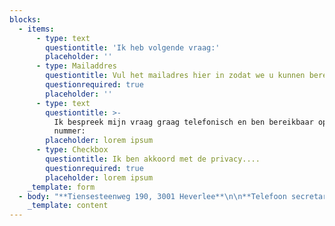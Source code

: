 ```yaml
---
blocks:
  - items:
      - type: text
        questiontitle: 'Ik heb volgende vraag:'
        placeholder: ''
      - type: Mailaddres
        questiontitle: Vul het mailadres hier in zodat we u kunnen bereiken
        questionrequired: true
        placeholder: ''
      - type: text
        questiontitle: >-
          Ik bespreek mijn vraag graag telefonisch en ben bereikbaar op het
          nummer:
        placeholder: lorem ipsum
      - type: Checkbox
        questiontitle: Ik ben akkoord met de privacy....
        questionrequired: true
        placeholder: lorem ipsum
    _template: form
  - body: "**Tiensesteenweg 190, 3001 Heverlee**\n\n**Telefoon secretariaat:\_+32 16 25 04 59**\n\nE-mail:\_[franciscusheverlee@gmail.com](mailto:franciscusheverlee@gmail.com)\n"
    _template: content
---
```



